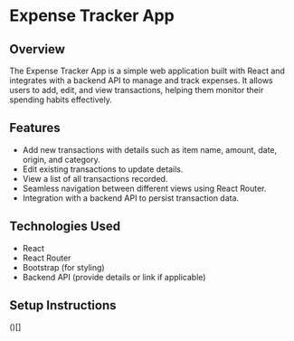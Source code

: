 # Expense Tracker App

## Overview

The Expense Tracker App is a simple web application built with React and integrates with a backend API to manage and track expenses. It allows users to add, edit, and view transactions, helping them monitor their spending habits effectively.

## Features

- Add new transactions with details such as item name, amount, date, origin, and category.
- Edit existing transactions to update details.
- View a list of all transactions recorded.
- Seamless navigation between different views using React Router.
- Integration with a backend API to persist transaction data.

## Technologies Used

- React
- React Router
- Bootstrap (for styling)
- Backend API (provide details or link if applicable)

## Setup Instructions

()[]
